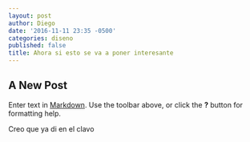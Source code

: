 ```yaml
---
layout: post
author: Diego
date: '2016-11-11 23:35 -0500'
categories: diseno
published: false
title: Ahora si esto se va a poner interesante
---
```

## A New Post

Enter text in [Markdown](http://daringfireball.net/projects/markdown/). Use the toolbar above, or click the **?** button for formatting help.

Creo que ya di en el clavo
